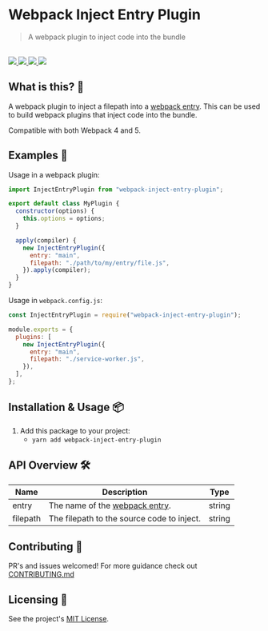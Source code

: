 # Webpack Inject Entry Plugin

<blockquote>A webpack plugin to inject code into the bundle</blockquote>

<br />

<a href="https://www.npmjs.com/package/webpack-inject-entry-plugin">
  <img src="https://img.shields.io/npm/v/webpack-inject-entry-plugin.svg">
</a>
<a href="https://github.com/tatethurston/webpack-inject-entry-plugin/blob/master/LICENSE">
  <img src="https://img.shields.io/npm/l/webpack-inject-entry-plugin.svg">
</a>
<a href="https://www.npmjs.com/package/webpack-inject-entry-plugin">
  <img src="https://img.shields.io/npm/dy/webpack-inject-entry-plugin.svg">
</a>
<a href="https://github.com/tatethurston/webpack-inject-entry-plugin/actions/workflows/ci.yml">
  <img src="https://github.com/tatethurston/webpack-inject-entry-plugin/actions/workflows/ci.yml/badge.svg">
</a>

## What is this? 🧐

A webpack plugin to inject a filepath into a [webpack entry](https://webpack.js.org/concepts/entry-points/). This can be used to build webpack plugins that inject code into the bundle.

Compatible with both Webpack 4 and 5.

## Examples 🚀

Usage in a webpack plugin:

```js
import InjectEntryPlugin from "webpack-inject-entry-plugin";

export default class MyPlugin {
  constructor(options) {
    this.options = options;
  }

  apply(compiler) {
    new InjectEntryPlugin({
      entry: "main",
      filepath: "./path/to/my/entry/file.js",
    }).apply(compiler);
  }
}
```

Usage in `webpack.config.js`:

```js
const InjectEntryPlugin = require("webpack-inject-entry-plugin");

module.exports = {
  plugins: [
    new InjectEntryPlugin({
      entry: "main",
      filepath: "./service-worker.js",
    }),
  ],
};
```

## Installation & Usage 📦

1. Add this package to your project:
   - `yarn add webpack-inject-entry-plugin`

## API Overview 🛠

<table>
  <thead>
    <tr>
      <th>Name</th>
      <th>Description</th>
      <th>Type</th>
    </tr>
  </thead>
  <tbody>
<tr>
<td>entry</td>
<td>
The name of the <a href="https://webpack.js.org/concepts/entry-points/">webpack entry</a>.
</td>
<td>string</td>
</tr>
<tr>
  <td>filepath</td>
<td>
The filepath to the source code to inject.
</td>
  <td>string</td>
</tr>
</tbody>
</table>

## Contributing 👫

PR's and issues welcomed! For more guidance check out [CONTRIBUTING.md](https://github.com/tatethurston/webpack-inject-entry-plugin/blob/master/CONTRIBUTING.md)

## Licensing 📃

See the project's [MIT License](https://github.com/tatethurston/webpack-inject-entry-plugin/blob/master/LICENSE).
